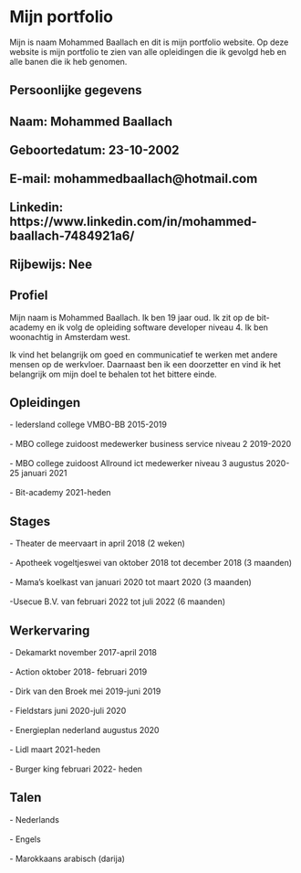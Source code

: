 <h1>Mijn portfolio</h1>
<p>Mijn is naam Mohammed Baallach en dit is mijn portfolio website.
Op deze website is mijn portfolio te zien van alle opleidingen die ik gevolgd heb en alle banen die ik heb genomen.
</p>

<h2>Persoonlijke gegevens<h2>
<p> Naam: Mohammed Baallach
<br>
<br>
Geboortedatum: 23-10-2002
<br>
<br>
E-mail: mohammedbaallach@hotmail.com
<br>
<br>
Linkedin: https://www.linkedin.com/in/mohammed-baallach-7484921a6/
<br>
<br>
Rijbewijs: Nee
</p>
  
<h2>Profiel</h2>
<p>
Mijn naam is Mohammed Baallach. Ik ben 19 jaar oud. Ik zit op de bit-academy en ik volg de opleiding software developer niveau 4. Ik ben woonachtig in Amsterdam west.

Ik vind het belangrijk om goed en communicatief te werken met andere mensen op de werkvloer. Daarnaast ben ik een doorzetter en vind ik het belangrijk om mijn doel te behalen tot het bittere einde.
</p>

<h2>Opleidingen</h2>
  - Iedersland college VMBO-BB 2015-2019
  <br>
  <br>
  - MBO college zuidoost medewerker business service niveau 2 2019-2020
  <br>
  <br>
  - MBO college zuidoost Allround ict medewerker niveau 3 augustus 2020- 25 januari 2021
  <br>
  <br>
  - Bit-academy 2021-heden

<h2>Stages</h2>
  - Theater de meervaart in april 2018 (2 weken)
  <br>
  <br>
  - Apotheek vogeltjeswei van oktober 2018 tot december 2018 (3 maanden)
  <br>
  <br>
  - Mama’s koelkast van januari 2020 tot maart 2020 (3 maanden)
  <br>
  <br>
  -Usecue B.V. van februari 2022 tot juli 2022 (6 maanden)

<h2>Werkervaring</h2>
  - Dekamarkt november 2017-april 2018
  <br>
  <br>
  - Action oktober 2018- februari 2019
  <br>
  <br>
  - Dirk van den Broek mei 2019-juni 2019
  <br>
  <br>
  - Fieldstars juni 2020-juli 2020
  <br>
  <br>
  - Energieplan nederland augustus 2020
  <br>
  <br>
  - Lidl maart 2021-heden
  <br>
  <br>
  - Burger king februari 2022- heden

<h2>Talen</h2>
  - Nederlands
  <br>
  <br>
  - Engels
  <br>
  <br>
  - Marokkaans arabisch (darija)
